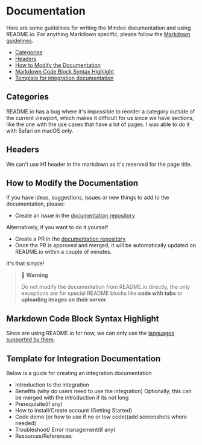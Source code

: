 # Documentation

Here are some guidelines for writing the Mindee documentation and using README.io. For anything Markdown specific, please follow the [Markdown guidelines](markdown.md).

- [Categories](#categories)
- [Headers](#headers)
- [How to Modify the Documentation](how-to-modify-the-documentation)
- [Markdown Code Block Syntax Highlight](#markdown-code-block-syntax-highlight)
- [Template for integration documentation](#template-for-integration-documentation)

## Categories
README.io has a bug where it's impossible to reorder a category outside of the current viewport, which makes it difficult for us since we have sections, like the one with the use cases that have a lot of pages. I was able to do it with Safari on macOS only.

## Headers
We can't use H1 header in the markdown as it's reserved for the page title.

## How to Modify the Documentation
If you have ideas, suggestions, issues or new things to add to the documentation, please:

- Create an issue in the [documentation repository](https://github.com/mindee/documentation/issues)

Alternatively, if you want to do it yourself

- Create a PR in the [documentation repository](https://github.com/mindee/documentation)
- Once the PR is approved and merged, it will be automatically updated on README.io within a couple of minutes.

It's that simple!

> 🚧 **Warning**
>
> Do not modify the documentation from README.io directly, the only exceptions are for special README blocks like **code with tabs** or **uploading images on their server**.

## Markdown Code Block Syntax Highlight
Since are using README.io for now, we can only use the [languages supported by them](https://rdmd.readme.io/docs/code-blocks#language-support).

## Template for Integration Documentation

Below is a guide for creating an integration documentation

- Introduction to the integration
- Benefits (why do users need to use the integration) Optionally, this can be merged with the introduction if its not long
- Prerequisite(if any)
- How to install/Create account (Getting Started)
- Code demo (or how to use if no or low code)(add screenshots where needed)
- Troubleshoot/ Error management(if any)
- Resources/References
